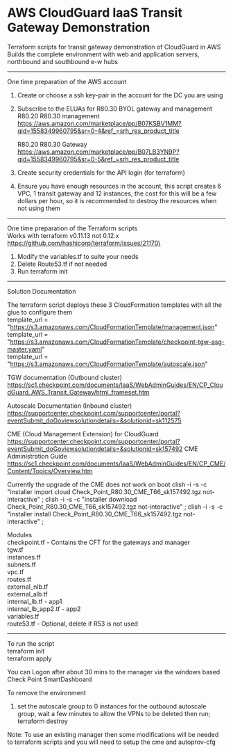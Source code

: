 # AWS CloudGuard IaaS Transit Gateway Demonstration 

Terraform scripts for transit gateway demonstration of CloudGuard in AWS 
Builds the complete environment with web and application servers, northbound and southbound e-w hubs 

---------------------------------------------------------------
One time preparation of the AWS account 
1.	Create or choose a ssh key-pair in the account for the DC you are using
2.	Subscribe to the ELUAs for R80.30 BYOL gateway and management 
    R80.20 R80.30 management 
    https://aws.amazon.com/marketplace/pp/B07KSBV1MM?qid=1558349960795&sr=0-4&ref_=srh_res_product_title

    R80.20 R80.30 Gateway
    https://aws.amazon.com/marketplace/pp/B07LB3YN9P?qid=1558349960795&sr=0-5&ref_=srh_res_product_title

3.	Create security credentials for the API login (for terraform)
4.  Ensure you have enough resources in the account, this script creates 6 VPC, 1 transit gateway and 12 instances, the cost for this will be a few dollars per hour, so it is recommended to destroy the resources when not using them  

----------------------------------------------------------------

One time preparation of the Terraform scripts\
Works with terraform v0.11.13 not 0.12.x https://github.com/hashicorp/terraform/issues/21170\
1. Modify the variables.tf to suite your needs   
2. Delete Route53.tf if not needed  
3. Run terraform init  

------------------------------------------------------------------

Solution Documentation   

The terraform script deploys these 3 CloudFormation templates with all the glue to configure them  
  template_url        = "https://s3.amazonaws.com/CloudFormationTemplate/management.json"  
  template_url        = "https://s3.amazonaws.com/CloudFormationTemplate/checkpoint-tgw-asg-master.yaml"  
  template_url        = "https://s3.amazonaws.com/CloudFormationTemplate/autoscale.json"  

TGW documentation (Outbound cluster)  
https://sc1.checkpoint.com/documents/IaaS/WebAdminGuides/EN/CP_CloudGuard_AWS_Transit_Gateway/html_frameset.htm

Autoscale Documentation (Inbound cluster)  
https://supportcenter.checkpoint.com/supportcenter/portal?eventSubmit_doGoviewsolutiondetails=&solutionid=sk112575   

CME (Cloud Management Extension) for CloudGuard 
https://supportcenter.checkpoint.com/supportcenter/portal?eventSubmit_doGoviewsolutiondetails=&solutionid=sk157492
CME Administration Guide 
https://sc1.checkpoint.com/documents/IaaS/WebAdminGuides/EN/CP_CME/Content/Topics/Overview.htm

Currently the upgrade of the CME does not work on boot 
clish -i -s -c "installer import cloud Check_Point_R80.30_CME_T66_sk157492.tgz  not-interactive" ;
clish -i -s -c "installer download Check_Point_R80.30_CME_T66_sk157492.tgz  not-interactive" ;
clish -i -s -c "installer install Check_Point_R80.30_CME_T66_sk157492.tgz  not-interactive" ;

Modules  
  checkpoint.tf   - Contains the CFT for the gateways and manager\
  tgw.tf\
  instances.tf\
  subnets.tf\
  vpc.tf\
  routes.tf\
  external_nlb.tf\
  external_alb.tf\
  internal_lb.tf        - app1\
  internal_lb_app2.tf   - app2\
  variables.tf\
  route53.tf        - Optional, delete if R53 is not used  

-------------------------------------------------------------------

To run the script  
    terraform init  
    terraform apply  

You can Logon after about 30 mins to the manager via the windows based Check Point SmartDashboard

To remove the environment  
1. set the autoscale group to 0 instances for the outbound autoscale group, wait a few minutes to allow the VPNs to be deleted then run;  
    terraform destroy 

Note: To use an existing manager then some modifications will be needed to terraform scripts and you will need to setup the cme and autoprov-cfg 

